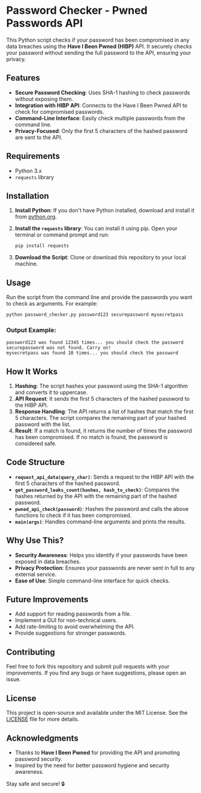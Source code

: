 # Password Checker - Pwned Passwords API

This Python script checks if your password has been compromised in any data breaches using the **Have I Been Pwned (HIBP)** API. It securely checks your password without sending the full password to the API, ensuring your privacy.

## Features

- **Secure Password Checking**: Uses SHA-1 hashing to check passwords without exposing them.
- **Integration with HIBP API**: Connects to the Have I Been Pwned API to check for compromised passwords.
- **Command-Line Interface**: Easily check multiple passwords from the command line.
- **Privacy-Focused**: Only the first 5 characters of the hashed password are sent to the API.

## Requirements

- Python 3.x
- `requests` library

## Installation

1. **Install Python**: If you don't have Python installed, download and install it from [python.org](https://www.python.org/).

2. **Install the `requests` library**: You can install it using pip. Open your terminal or command prompt and run:
   ```bash
   pip install requests
   ```

3. **Download the Script**: Clone or download this repository to your local machine.

## Usage

Run the script from the command line and provide the passwords you want to check as arguments. For example:

```bash
python password_checker.py password123 securepassword mysecretpass
```

### Output Example:
```
password123 was found 12345 times... you should check the password
securepassword was not found. Carry on!
mysecretpass was found 10 times... you should check the password
```

## How It Works

1. **Hashing**: The script hashes your password using the SHA-1 algorithm and converts it to uppercase.
2. **API Request**: It sends the first 5 characters of the hashed password to the HIBP API.
3. **Response Handling**: The API returns a list of hashes that match the first 5 characters. The script compares the remaining part of your hashed password with the list.
4. **Result**: If a match is found, it returns the number of times the password has been compromised. If no match is found, the password is considered safe.

## Code Structure

- **`request_api_data(query_char)`**: Sends a request to the HIBP API with the first 5 characters of the hashed password.
- **`get_password_leaks_count(hashes, hash_to_check)`**: Compares the hashes returned by the API with the remaining part of the hashed password.
- **`pwned_api_check(password)`**: Hashes the password and calls the above functions to check if it has been compromised.
- **`main(args)`**: Handles command-line arguments and prints the results.

## Why Use This?

- **Security Awareness**: Helps you identify if your passwords have been exposed in data breaches.
- **Privacy Protection**: Ensures your passwords are never sent in full to any external service.
- **Ease of Use**: Simple command-line interface for quick checks.

## Future Improvements

- Add support for reading passwords from a file.
- Implement a GUI for non-technical users.
- Add rate-limiting to avoid overwhelming the API.
- Provide suggestions for stronger passwords.

## Contributing

Feel free to fork this repository and submit pull requests with your improvements. If you find any bugs or have suggestions, please open an issue.

## License

This project is open-source and available under the MIT License. See the [LICENSE](LICENSE) file for more details.

## Acknowledgments

- Thanks to **Have I Been Pwned** for providing the API and promoting password security.
- Inspired by the need for better password hygiene and security awareness.

Stay safe and secure! 🔒
